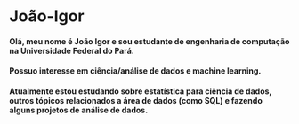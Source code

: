 # João-Igor

#### Olá, meu nome é João Igor e sou estudante de engenharia de computação na Universidade Federal do Pará.

#### Possuo interesse em ciência/análise de dados e machine learning.

#### Atualmente estou estudando sobre estatística para ciência de dados, outros tópicos relacionados a área de dados (como SQL) e fazendo alguns projetos de análise de dados. 

